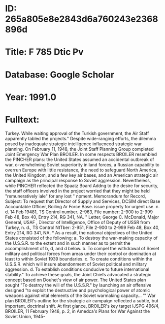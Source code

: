 # ID: 265a805e8e2843d6a760243e2368896d
# Title: F 785 Dtic Pv
# Database: Google Scholar
# Year: 1991.0
# Fulltext:
Turkey.
While waiting approval of the Turkish government, the Air Staff apparently tabled the projects."
Despite wide-ranging efforts, the dilemma posed by inadequate strategic intelligence influenced strategic war planning.
On February 11, 1948, the Joint Staff Planning Group completed Joint Emergency War Plan BROILER.
In some respects BROILER resembled the PINCHER plans: the United States assumed an accidental outbreak of war, o-verwhelming Soviet superiority in land forces, a Russian capability to overrun Europe with little resistance, the need to safeguard North America, the United Kingdom, and a few key air bases, and an American strategic air campaign as the principal response to Soviet aggression.
Nevertheless, while PINCHER reflected the Spaatz Board Addng to the desire for security, the staff officers involved in the project worried that they might be held "remuneratively iale" for any lost " npment.
Memorandum for Record, Subject: To request that Director of Supply and Services, DCSIM direct Base Accountable Officer, Boiling Ar Force Base.
issue property for urgent use.
n. d. 14 Feb 19481, TS Control number.
2-963, File number: 2-900 to 2-999 Feb 48, Box 40, Entry 214, RG 341, NA. "
Letter, George C. McDonald, Major General, USAF , Director of Intelligence, Office of Deputy of USSR from Turkey, n. d., TS Control NtTber: 2-951, File 2-900 to 2-999 Feb 48, Box 40, Entry 214, RG 341, NA.
° As a result, the national objectives of the United States consisted of the following: a. To destroy the war-making capacity of the U.S.S.R. to the extent and in such manner as to permit the accomplishment of b, d, and d below.
b. To compel the withdrawal of Soviet military and political forces from areas under their control or domination at least to within Soviet 1939 boundaries.
c. To create conditions within the U.S.S.R. which will insure abandonment of Soviet political and military aggression.
d. To establish conditions conducive to future international stability."
To achieve these goals, the Joint Chiefs advocated a strategic concept based on Douhet's view of air power.
The United States plan sought "To destroy the will of the U.S.S.R." by launching an air offensive designed "to exploit the destructive and psychological power of atomic weapons against vital elements of the Soviet warmaking capacity... "' War plan BROILER's outline for the strategic air campaign reflected a subtle, but important, doctrinal shift.
At first glance, BROILER's key target IJSPG 496/4, BROILER, 11 February 1948, p. 2, in Amedca's Plans for War Against the Soviet Union, 1945-